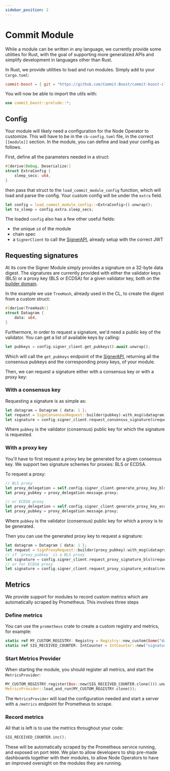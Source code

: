 ```yaml
---
sidebar_position: 2
---
```


# Commit Module

While a module can be written in any language, we currently provide some utilities for Rust, with the goal of supporting more generalized APIs and simplify development in languages other than Rust.

In Rust, we provide utilities to load and run modules. Simply add to your `Cargo.toml`:
```toml
commit-boost = { git = "https://github.com/Commit-Boost/commit-boost-client", version = "..." }
```

You will now be able to import the utils with:
```rust
use commit_boost::prelude::*;
```


## Config
Your module will likely need a configuration for the Node Operator to customize. This will have to be in the `cb-config.toml` file, in the correct `[[module]]` section. In the module, you can define and load your config as follows.

First, define all the parameters needed in a struct:
```rust
#[derive(Debug, Deserialize)]
struct ExtraConfig {
    sleep_secs: u64,
}
```
then pass that struct to the `load_commit_module_config` function, which will load and parse the config. Your custom config will be under the `extra` field.

```rust
let config = load_commit_module_config::<ExtraConfig>().unwrap();
let to_sleep = config.extra.sleep_secs;
```

The loaded `config` also has a few other useful fields:
- the unique `id` of the module
- chain spec
- a `SignerClient` to call the [SignerAPI](/api), already setup with the correct JWT


## Requesting signatures
At its core the Signer Module simply provides a signature on a 32-byte data digest. The signatures are currently provided with either the validator keys (BLS) or a proxy key (BLS or ECDSA) for a given validator key, both on the [builder domain](https://github.com/Commit-Boost/commit-boost-client/blob/main/crates/common/src/signature.rs#L88-L96).

In the example we use `TreeHash`, already used in the CL, to create the digest from a custom struct:
```rust
#[derive(TreeHash)]
struct Datagram {
    data: u64,
}
```

Furthermore, in order to request a signature, we'd need a public key of the validator. You can get a list of available keys by calling:
```rust
let pubkeys = config.signer_client.get_pubkeys().await.unwrap();
```

Which will call the `get_pubkeys` endpoint of the [SignerAPI](/api), returning all the consensus pubkeys and the corresponding proxy keys, of your module.

Then, we can request a signature either with a consensus key or with a proxy key:

### With a consensus key
Requesting a signature is as simple as:
```rust
let datagram = Datagram { data: 1 };
let request = SignConsensusRequest::builder(pubkey).with_msg(&datagram);
let signature = config.signer_client.request_consensus_signature(&request).await.unwrap();
```

Where `pubkey` is the validator (consensus) public key for which the signature is requested.

### With a proxy key
You'll have to first request a proxy key be generated for a given consensus key.
We support two signature schemes for proxies: BLS or ECDSA.

To request a proxy:
```rust
// BLS proxy
let proxy_delegation = self.config.signer_client.generate_proxy_key_bls(pubkey).await?;
let proxy_pubkey = proxy_delegation.message.proxy;

// or ECDSA proxy
let proxy_delegation = self.config.signer_client.generate_proxy_key_ecdsa(pubkey).await?;
let proxy_pubkey = proxy_delegation.message.proxy;
```

Where `pubkey` is the validator (consensus) public key for which a proxy is to be generated.

Then you can use the generated proxy key to request a signature:
```rust
let datagram = Datagram { data: 1 };
let request = SignProxyRequest::builder(proxy_pubkey).with_msg(&datagram);
// if `proxy_pubkey` is a BLS proxy
let signature = config.signer_client.request_proxy_signature_bls(&request).await.unwrap();
// or for ECDSA proxy
let signature = config.signer_client.request_proxy_signature_ecdsa(&request).await.unwrap();
```

## Metrics
We provide support for modules to record custom metrics which are automatically scraped by Prometheus. This involves three steps
### Define metrics
You can use the `prometheus` crate to create a custom registry and metrics, for example:

```rust
static ref MY_CUSTOM_REGISTRY: Registry = Registry::new_custom(Some("da_commit".to_string()), None).unwrap();
static ref SIG_RECEIVED_COUNTER: IntCounter = IntCounter::new("signature_received", "successful signature requests received").unwrap();
```

### Start Metrics Provider
When starting the module, you should register all metrics, and start the `MetricsProvider`:
```rust
MY_CUSTOM_REGISTRY.register(Box::new(SIG_RECEIVED_COUNTER.clone())).unwrap();
MetricsProvider::load_and_run(MY_CUSTOM_REGISTRY.clone());
```
The `MetricsProvider` will load the configuration needed and start a server with a `/metrics` endpoint for Prometheus to scrape.

### Record metrics
All that is left is to use the metrics throughout your code:
```rust
SIG_RECEIVED_COUNTER.inc();
```
These will be automatically scraped by the Prometheus service running, and exposed on port `9090`. We plan to allow developers to ship pre-made dashboards together with their modules, to allow Node Operators to have an improved oversight on the modules they are running.
